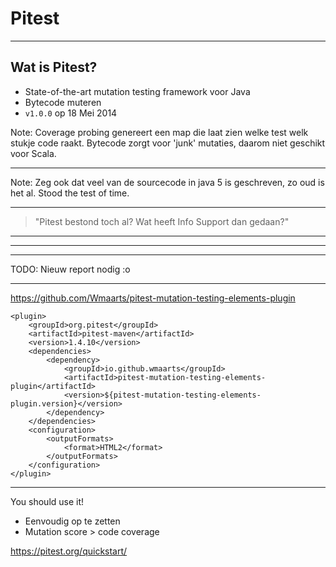 # Pitest

----
## Wat is Pitest?

- State-of-the-art mutation testing framework voor Java
- Bytecode muteren
- `v1.0.0` op 18 Mei 2014

Note: Coverage probing genereert een map die laat zien welke test welk stukje code raakt.
Bytecode zorgt voor 'junk' mutaties, daarom niet geschikt voor Scala.

----

<!-- .slide: data-background="/img/java_5.png" data-background-size="contain" data-background-color="#000000" -->

Note: Zeg ook dat veel van de sourcecode in java 5 is geschreven, zo oud is het al. Stood the test of time.

----

> "Pitest bestond toch al? Wat heeft Info Support dan gedaan?"

----

<!-- .slide: data-background="/img/old_report.png" data-background-size="contain" data-background-color="#000000" -->

----

<!-- .slide: data-background="/img/hcoles.png" data-background-size="contain" data-background-color="#000000" -->

----

TODO: Nieuw report nodig :o

----

https://github.com/Wmaarts/pitest-mutation-testing-elements-plugin

```
<plugin>
    <groupId>org.pitest</groupId>
    <artifactId>pitest-maven</artifactId>
    <version>1.4.10</version>
    <dependencies>
        <dependency>
            <groupId>io.github.wmaarts</groupId>
            <artifactId>pitest-mutation-testing-elements-plugin</artifactId>
            <version>${pitest-mutation-testing-elements-plugin.version}</version>
        </dependency>
    </dependencies>
    <configuration>
        <outputFormats>
            <format>HTML2</format>
        </outputFormats>
    </configuration>
</plugin>
```

----

You should use it!
- Eenvoudig op te zetten
- Mutation score > code coverage

https://pitest.org/quickstart/